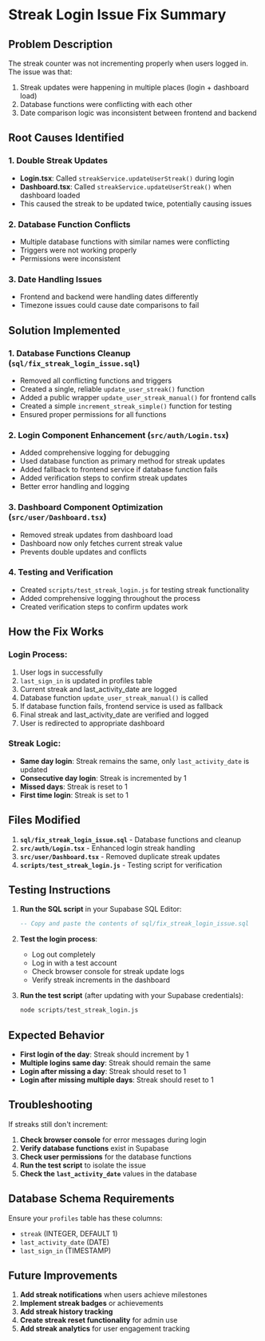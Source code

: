 # Streak Login Issue Fix Summary

## Problem Description
The streak counter was not incrementing properly when users logged in. The issue was that:
1. Streak updates were happening in multiple places (login + dashboard load)
2. Database functions were conflicting with each other
3. Date comparison logic was inconsistent between frontend and backend

## Root Causes Identified

### 1. Double Streak Updates
- **Login.tsx**: Called `streakService.updateUserStreak()` during login
- **Dashboard.tsx**: Called `streakService.updateUserStreak()` when dashboard loaded
- This caused the streak to be updated twice, potentially causing issues

### 2. Database Function Conflicts
- Multiple database functions with similar names were conflicting
- Triggers were not working properly
- Permissions were inconsistent

### 3. Date Handling Issues
- Frontend and backend were handling dates differently
- Timezone issues could cause date comparisons to fail

## Solution Implemented

### 1. Database Functions Cleanup (`sql/fix_streak_login_issue.sql`)
- Removed all conflicting functions and triggers
- Created a single, reliable `update_user_streak()` function
- Added a public wrapper `update_user_streak_manual()` for frontend calls
- Created a simple `increment_streak_simple()` function for testing
- Ensured proper permissions for all functions

### 2. Login Component Enhancement (`src/auth/Login.tsx`)
- Added comprehensive logging for debugging
- Used database function as primary method for streak updates
- Added fallback to frontend service if database function fails
- Added verification steps to confirm streak updates
- Better error handling and logging

### 3. Dashboard Component Optimization (`src/user/Dashboard.tsx`)
- Removed streak updates from dashboard load
- Dashboard now only fetches current streak value
- Prevents double updates and conflicts

### 4. Testing and Verification
- Created `scripts/test_streak_login.js` for testing streak functionality
- Added comprehensive logging throughout the process
- Created verification steps to confirm updates work

## How the Fix Works

### Login Process:
1. User logs in successfully
2. `last_sign_in` is updated in profiles table
3. Current streak and last_activity_date are logged
4. Database function `update_user_streak_manual()` is called
5. If database function fails, frontend service is used as fallback
6. Final streak and last_activity_date are verified and logged
7. User is redirected to appropriate dashboard

### Streak Logic:
- **Same day login**: Streak remains the same, only `last_activity_date` is updated
- **Consecutive day login**: Streak is incremented by 1
- **Missed days**: Streak is reset to 1
- **First time login**: Streak is set to 1

## Files Modified

1. **`sql/fix_streak_login_issue.sql`** - Database functions and cleanup
2. **`src/auth/Login.tsx`** - Enhanced login streak handling
3. **`src/user/Dashboard.tsx`** - Removed duplicate streak updates
4. **`scripts/test_streak_login.js`** - Testing script for verification

## Testing Instructions

1. **Run the SQL script** in your Supabase SQL Editor:
   ```sql
   -- Copy and paste the contents of sql/fix_streak_login_issue.sql
   ```

2. **Test the login process**:
   - Log out completely
   - Log in with a test account
   - Check browser console for streak update logs
   - Verify streak increments in the dashboard

3. **Run the test script** (after updating with your Supabase credentials):
   ```bash
   node scripts/test_streak_login.js
   ```

## Expected Behavior

- **First login of the day**: Streak should increment by 1
- **Multiple logins same day**: Streak should remain the same
- **Login after missing a day**: Streak should reset to 1
- **Login after missing multiple days**: Streak should reset to 1

## Troubleshooting

If streaks still don't increment:

1. **Check browser console** for error messages during login
2. **Verify database functions** exist in Supabase
3. **Check user permissions** for the database functions
4. **Run the test script** to isolate the issue
5. **Check the `last_activity_date`** values in the database

## Database Schema Requirements

Ensure your `profiles` table has these columns:
- `streak` (INTEGER, DEFAULT 1)
- `last_activity_date` (DATE)
- `last_sign_in` (TIMESTAMP)

## Future Improvements

1. **Add streak notifications** when users achieve milestones
2. **Implement streak badges** or achievements
3. **Add streak history tracking**
4. **Create streak reset functionality** for admin use
5. **Add streak analytics** for user engagement tracking 